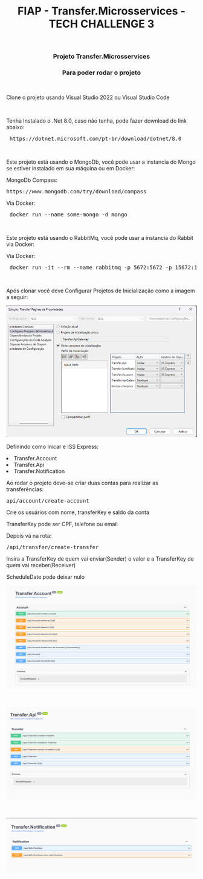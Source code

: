 <h1 align="center">FIAP - Transfer.Microsservices - TECH CHALLENGE 3</h1>
<br>

<h3 align="center">Projeto Transfer.Microsservices</h3>

<h3 align="center">Para poder rodar o projeto</h3>
<br>
<p>Clone o projeto usando Visual Studio 2022 ou Visual Studio Code</p>
<br>
<p>Tenha Instalado o .Net 8.0, caso não tenha, pode fazer download do link abaixo:</p>
 <pre> https://dotnet.microsoft.com/pt-br/download/dotnet/8.0</pre>
<br>
<p>Este projeto está usando o MongoDb, você pode usar a instancia do Mongo se estiver instalado em sua máquina ou em Docker:</p>
<p>MongoDb Compass:</p>
  <pre>https://www.mongodb.com/try/download/compass</pre>
<p>Via Docker:</p>
 <pre> docker run --name some-mongo -d mongo</pre>
<br>

<p>Este projeto está usando o RabbitMq, você pode usar a instancia do Rabbit via Docker:</p>
<p>Via Docker:</p>
 <pre> docker run -it --rm --name rabbitmq -p 5672:5672 -p 15672:15672 rabbitmq:3.13-management</pre>
<br>

<p>Após clonar você deve Configurar Projetos de Inicialização como a imagem a seguir:</p>
<p><img alt="Texto da propriedade alt" title="Propriedade title" src="https://github.com/tiagorv0/Transfer.Microsservices/blob/main/images/initialization.png" /></p>

<p>Definindo como Inicar e ISS Express: </p>
<li>Transfer.Account</li>
<li>Transfer.Api</li>
<li>Transfer.Notification</li>


<p>Ao rodar o projeto deve-se criar duas contas para realizar as transferências:</p>
<pre>api/account/create-account</pre>
<p>Crie os usuários com nome, transferKey e saldo da conta</p>
<p>TransferKey pode ser CPF, telefone ou email</p>

<p>Depois vá na rota:</p>
<pre>/api/transfer/create-transfer</pre>
<p>Insira a TransferKey de quem vai enviar(Sender) o valor e a TransferKey de quem vai receber(Receiver)</p>
<p>ScheduleDate pode deixar nulo</p>

<p><img src="https://github.com/tiagorv0/Transfer.Microsservices/blob/main/images/Screenshot%202024-03-18%20194534.png" /></p>
<br>
<p><img src="https://github.com/tiagorv0/Transfer.Microsservices/blob/main/images/Screenshot%202024-03-18%20194559.png" /></p>
<br>
<p><img src="https://github.com/tiagorv0/Transfer.Microsservices/blob/main/images/Screenshot%202024-03-18%20194553.png" /></p>

